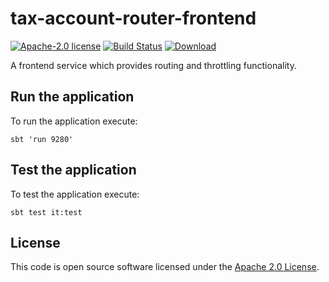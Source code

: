 # tax-account-router-frontend

[![Apache-2.0 license](http://img.shields.io/badge/license-Apache-brightgreen.svg)](http://www.apache.org/licenses/LICENSE-2.0.html) [![Build Status](https://travis-ci.org/hmrc/tax-account-router-frontend.svg)](https://travis-ci.org/hmrc/tax-account-router-frontend) [ ![Download](https://api.bintray.com/packages/hmrc/releases/tax-account-router-frontend/images/download.svg) ](https://bintray.com/hmrc/releases/tax-account-router-frontend/_latestVersion)

A frontend service which provides routing and throttling functionality. 


## Run the application 

To run the application execute:

```
sbt 'run 9280' 
```

## Test the application

To test the application execute:

```
sbt test it:test 
```

## License ##

This code is open source software licensed under the [Apache 2.0 License]("http://www.apache.org/licenses/LICENSE-2.0.html").

